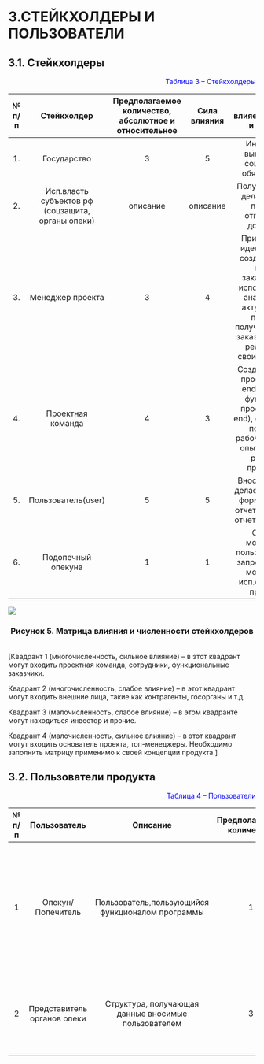 # 3.СТЕЙКХОЛДЕРЫ И ПОЛЬЗОВАТЕЛИ
## 3.1. Стейкхолдеры


<p align="right"><font  color="blue">Таблица 3 – Стейкхолдеры </font> </color blue></p>

|**№ п/п**| **Стейкхолдер**|**Предполагаемое количество, абсолютное и относительное**|**Сила влияния**|**Как влияет,интересы и мотивы**|
|:------: | :-----: | :-----: | :----: | :----:|
|1. | Государство| 3 | 5 | Инициатор,  выполнение социальных обязательств | 
|2. | Исп.власть субъектов рф (соцзащита, органы опеки)| описание | описание | Получает отчет, делает выбор принять/отправить в доработку | 
|3. | Менеджер проекта| 3 | 4 | Придумывает идеи проекта/ создает связь, между заказчиком и исполнителем/ анализирует актуальность проекта/ получает связь с заказчиком, для реализации своих проектов | 
|4. | Проектная команда| 4 | 3 | Создает дизайн проекта (front end), создает функционал проекта (back end), создает БД/ получают рабочие места и опыт работы с разными проектами | 
|5. | Пользователь(user)| 5 | 5 | Вносит данные, делает запрос на формирование отчета, передает отчет на подпись | 
|6. | Подопечный опекуна| 1 | 1 | Создает мотивацию пользователя на запрос, создает мотивацию исп.органов на проверку | 
 

![](https://sun9-62.userapi.com/s/v1/ig2/kqfPcJIUfry06jBnEbDt8H81rELNpfvXlExjki4qz8sIBijlVN3i0PVWoxOYJK9p0zOGGNvxprMLo0iSmJMxU_Io.jpg?size=731x561&quality=96&type=album)
  <h3 align="center"> Рисунок 5. Матрица влияния и численности стейкхолдеров </h3>

###### 

[Квадрант 1 (многочисленность, сильное влияние) – в этот квадрант могут входить
проектная команда, сотрудники, функциональные заказчики.

Квадрант 2 (многочисленность, слабое влияние) – в этот квадрант могут входить внешние
лица, такие как контрагенты, госорганы и т.д.

Квадрант 3 (малочисленность, слабое влияние) – в этом квадранте могут находиться
инвестор и прочие.

Квадрант 4 (малочисленность, сильное влияние) – в этот квадрант могут входить
основатель проекта, топ-менеджеры.
Необходимо заполнить матрицу применимо к своей концепции продукта.]

## 3.2. Пользователи продукта

<p align="right"><font  color="blue">Таблица 4 – Пользователи</font> </color blue></p>


|**№ п/п**| **Пользователь**|**Описание**|**Предполагаемое количество**|**Обязанности/потребности**|
|:------: | :-----: | :-----: | :----: | :----:|
|1 | Опекун/Попечитель| Пользователь,пользующийся функционалом программы | 1 | Вносит атрибутивную информацию, делая запрос на формирование отчета/получает отчет, используя его в рамках своей деятельности | 
|2 |Представитель органов опеки| Структура, получающая данные вносимые пользователем | 3 | Получает и сверяет данные, за счет формирования отчета о потраченных средств |


